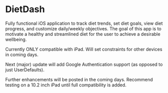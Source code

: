# DietDash

Fully functional iOS application to track diet trends, set diet goals, view diet progress, and customize daily/weekly objectives. The goal of this app is to motivate a healthy and streamlined diet for the user to achieve a desirable wellbeing.

Currently ONLY compatible with iPad. Will set constraints for other devices in coming days.

Next (major) update will add Google Authentication support (as opposed to just UserDefaults). 

Further enhancements will be posted in the coming days. Recommend testing on a 10.2 inch iPad until full compatibility is added.
